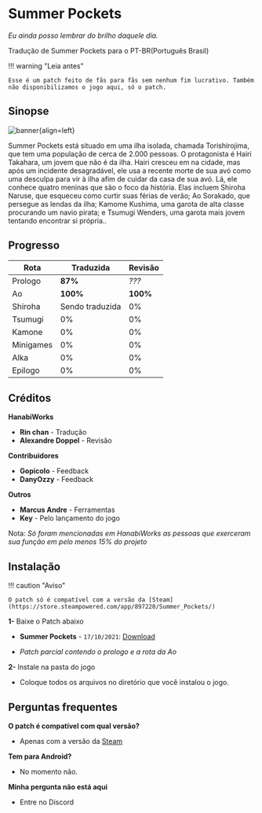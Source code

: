 # **Summer Pockets**
*Eu ainda posso lembrar do brilho daquele dia.*

Tradução de Summer Pockets para o PT-BR(Português Brasil)

!!! warning "Leia antes"

	Esse é um patch feito de fãs para fãs sem nenhum fim lucrativo. Também não disponibilizamos o jogo aqui, só o patch.


## Sinopse

![banner](https://s2.vndb.org/cv/90/42590.jpg){align=left}

Summer Pockets está situado em uma ilha isolada, chamada Torishirojima, que tem uma população de cerca de 2.000 pessoas. O protagonista é Hairi Takahara, um jovem que não é da ilha. Hairi cresceu em na cidade, mas após um incidente desagradável, ele usa a recente morte de sua avó como uma desculpa para vir à ilha afim de cuidar da casa de sua avó. Lá, ele conhece quatro meninas que são o foco da história. Elas incluem Shiroha Naruse, que esqueceu como curtir suas férias de verão; Ao Sorakado, que persegue as lendas da ilha; Kamome Kushima, uma garota de alta classe procurando um navio pirata; e Tsumugi Wenders, uma garota mais jovem tentando encontrar si própria..


## Progresso

| Rota         | Traduzida | Revisão |
|--------------|-----------|------------|
| Prologo        | **87%**  | *???*      |
| Ao         | **100%**  | **100%**      |
| Shiroha       | Sendo traduzida  | 0%     |
| Tsumugi        | 0%  | 0%    |
| Kamone      | 0% | 0%    |
| Minigames         | 0% | 0%    |
| Alka         | 0% | 0%    |
| Epilogo         | 0% | 0%    |

## Créditos


**HanabiWorks**
- **Rin chan** - Tradução
- **Alexandre Doppel** - Revisão

**Contribuidores**
- **Gopicolo** - Feedback
- **DanyOzzy** - Feedback


**Outros**
- **Marcus Andre** - Ferramentas
- **Key** - Pelo lançamento do jogo

Nota: *Só foram mencionadas em HanabiWorks as pessoas que exerceram sua função em pelo menos 15% do projeto*

## Instalação

!!! caution "Aviso" 

	O patch só é compatível com a versão da [Steam](https://store.steampowered.com/app/897220/Summer_Pockets/)

**1-** Baixe o Patch abaixo



- **Summer Pockets** - `17/10/2021`: [Download](https://www.mediafire.com/file/3m3l9cldljj4jn4/_patch_SummerPockets_PTBR.rar/file)

- *Patch parcial contendo o prologo e a rota da Ao*

**2-** Instale na pasta do jogo

- Coloque todos os arquivos no diretório que você instalou o jogo.


## Perguntas frequentes

**O patch é compatível com qual versão?**
- Apenas com a versão da [Steam](https://store.steampowered.com/app/897220/Summer_Pockets/)

**Tem para Android?**
- No momento não.

**Minha pergunta não está aqui**
- Entre no Discord




